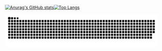 [![Anurag's GitHub stats](https://github-readme-stats.vercel.app/api?username=JoneYng&show_icons=false)](https://github.com/anuraghazra/github-readme-stats)[![Top Langs](https://github-readme-stats.vercel.app/api/top-langs/?username=JoneYng&layout=compact)](https://github.com/anuraghazra/github-readme-stats)

![](https://raw.githubusercontent.com/JoneYng/JoneYng/main/assets/github-contribution-grid-snake.svg)
      
